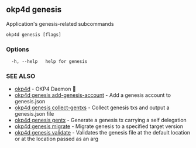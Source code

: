 ## okp4d genesis

Application's genesis-related subcommands

```
okp4d genesis [flags]
```

### Options

```
  -h, --help   help for genesis
```

### SEE ALSO

* [okp4d](okp4d.md)	 - OKP4 Daemon 👹
* [okp4d genesis add-genesis-account](okp4d_genesis_add-genesis-account.md)	 - Add a genesis account to genesis.json
* [okp4d genesis collect-gentxs](okp4d_genesis_collect-gentxs.md)	 - Collect genesis txs and output a genesis.json file
* [okp4d genesis gentx](okp4d_genesis_gentx.md)	 - Generate a genesis tx carrying a self delegation
* [okp4d genesis migrate](okp4d_genesis_migrate.md)	 - Migrate genesis to a specified target version
* [okp4d genesis validate](okp4d_genesis_validate.md)	 - Validates the genesis file at the default location or at the location passed as an arg
